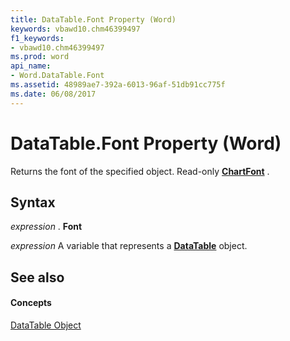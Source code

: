 ```yaml
---
title: DataTable.Font Property (Word)
keywords: vbawd10.chm46399497
f1_keywords:
- vbawd10.chm46399497
ms.prod: word
api_name:
- Word.DataTable.Font
ms.assetid: 48989ae7-392a-6013-96af-51db91cc775f
ms.date: 06/08/2017
---
```



# DataTable.Font Property (Word)

Returns the font of the specified object. Read-only **[ChartFont](chartfont-object-word.md)** .


## Syntax

 _expression_ . **Font**

 _expression_ A variable that represents a **[DataTable](datatable-object-word.md)** object.


## See also


#### Concepts


[DataTable Object](datatable-object-word.md)

